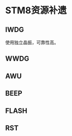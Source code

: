 # STM8资源补遗 #

## IWDG ##
使用独立晶振，可靠性高。

## WWDG ##


## AWU ##


## BEEP ##


## FLASH ##

## RST ##
